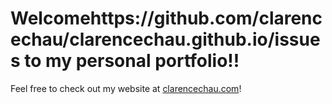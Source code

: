 # Welcomehttps://github.com/clarencechau/clarencechau.github.io/issues to my personal portfolio!!

Feel free to check out my website at [clarencechau.com](https://clarencechau.com)!
